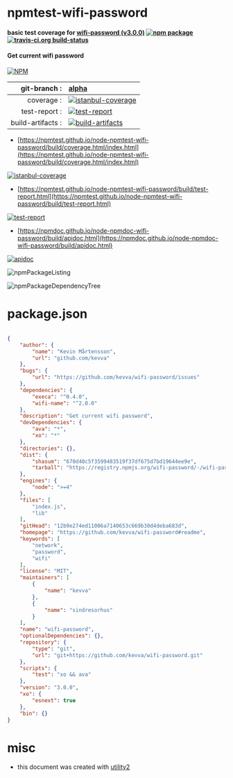 # npmtest-wifi-password

#### basic test coverage for  [wifi-password (v3.0.0)](https://github.com/kevva/wifi-password#readme)  [![npm package](https://img.shields.io/npm/v/npmtest-wifi-password.svg?style=flat-square)](https://www.npmjs.org/package/npmtest-wifi-password) [![travis-ci.org build-status](https://api.travis-ci.org/npmtest/node-npmtest-wifi-password.svg)](https://travis-ci.org/npmtest/node-npmtest-wifi-password)

#### Get current wifi password

[![NPM](https://nodei.co/npm/wifi-password.png?downloads=true&downloadRank=true&stars=true)](https://www.npmjs.com/package/wifi-password)

| git-branch : | [alpha](https://github.com/npmtest/node-npmtest-wifi-password/tree/alpha)|
|--:|:--|
| coverage : | [![istanbul-coverage](https://npmtest.github.io/node-npmtest-wifi-password/build/coverage.badge.svg)](https://npmtest.github.io/node-npmtest-wifi-password/build/coverage.html/index.html)|
| test-report : | [![test-report](https://npmtest.github.io/node-npmtest-wifi-password/build/test-report.badge.svg)](https://npmtest.github.io/node-npmtest-wifi-password/build/test-report.html)|
| build-artifacts : | [![build-artifacts](https://npmtest.github.io/node-npmtest-wifi-password/glyphicons_144_folder_open.png)](https://github.com/npmtest/node-npmtest-wifi-password/tree/gh-pages/build)|

- [https://npmtest.github.io/node-npmtest-wifi-password/build/coverage.html/index.html](https://npmtest.github.io/node-npmtest-wifi-password/build/coverage.html/index.html)

[![istanbul-coverage](https://npmtest.github.io/node-npmtest-wifi-password/build/screenCapture.buildCi.browser.%252Ftmp%252Fbuild%252Fcoverage.lib.html.png)](https://npmtest.github.io/node-npmtest-wifi-password/build/coverage.html/index.html)

- [https://npmtest.github.io/node-npmtest-wifi-password/build/test-report.html](https://npmtest.github.io/node-npmtest-wifi-password/build/test-report.html)

[![test-report](https://npmtest.github.io/node-npmtest-wifi-password/build/screenCapture.buildCi.browser.%252Ftmp%252Fbuild%252Ftest-report.html.png)](https://npmtest.github.io/node-npmtest-wifi-password/build/test-report.html)

- [https://npmdoc.github.io/node-npmdoc-wifi-password/build/apidoc.html](https://npmdoc.github.io/node-npmdoc-wifi-password/build/apidoc.html)

[![apidoc](https://npmdoc.github.io/node-npmdoc-wifi-password/build/screenCapture.buildCi.browser.%252Ftmp%252Fbuild%252Fapidoc.html.png)](https://npmdoc.github.io/node-npmdoc-wifi-password/build/apidoc.html)

![npmPackageListing](https://npmtest.github.io/node-npmtest-wifi-password/build/screenCapture.npmPackageListing.svg)

![npmPackageDependencyTree](https://npmtest.github.io/node-npmtest-wifi-password/build/screenCapture.npmPackageDependencyTree.svg)



# package.json

```json

{
    "author": {
        "name": "Kevin Mårtensson",
        "url": "github.com/kevva"
    },
    "bugs": {
        "url": "https://github.com/kevva/wifi-password/issues"
    },
    "dependencies": {
        "execa": "^0.4.0",
        "wifi-name": "^2.0.0"
    },
    "description": "Get current wifi password",
    "devDependencies": {
        "ava": "*",
        "xo": "*"
    },
    "directories": {},
    "dist": {
        "shasum": "670d40c5f3599483519f37df675d7bd19644ee9e",
        "tarball": "https://registry.npmjs.org/wifi-password/-/wifi-password-3.0.0.tgz"
    },
    "engines": {
        "node": ">=4"
    },
    "files": [
        "index.js",
        "lib"
    ],
    "gitHead": "12b9e274ed11006a7140653c669b30d4deba683d",
    "homepage": "https://github.com/kevva/wifi-password#readme",
    "keywords": [
        "network",
        "password",
        "wifi"
    ],
    "license": "MIT",
    "maintainers": [
        {
            "name": "kevva"
        },
        {
            "name": "sindresorhus"
        }
    ],
    "name": "wifi-password",
    "optionalDependencies": {},
    "repository": {
        "type": "git",
        "url": "git+https://github.com/kevva/wifi-password.git"
    },
    "scripts": {
        "test": "xo && ava"
    },
    "version": "3.0.0",
    "xo": {
        "esnext": true
    },
    "bin": {}
}
```



# misc
- this document was created with [utility2](https://github.com/kaizhu256/node-utility2)
